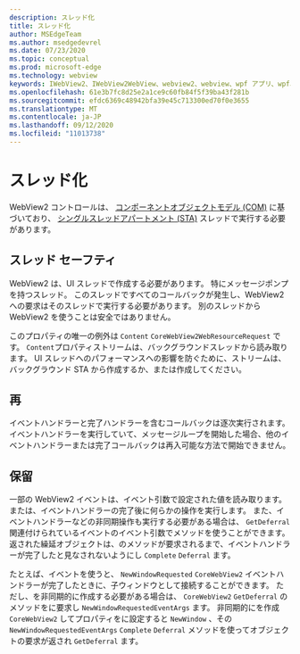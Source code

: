 ```yaml
---
description: スレッド化
title: スレッド化
author: MSEdgeTeam
ms.author: msedgedevrel
ms.date: 07/23/2020
ms.topic: conceptual
ms.prod: microsoft-edge
ms.technology: webview
keywords: IWebView2、IWebView2WebView、webview2、webview、wpf アプリ、wpf、edge、ICoreWebView2、ICoreWebView2Host、browser control、edge html
ms.openlocfilehash: 61e3b7fc8d25e2a1ce9c60fb84f5f39ba43f281b
ms.sourcegitcommit: efdc6369c48942bfa39e45c713300ed70f0e3655
ms.translationtype: MT
ms.contentlocale: ja-JP
ms.lasthandoff: 09/12/2020
ms.locfileid: "11013738"
---
```

# スレッド化 

WebView2 コントロールは、 [コンポーネントオブジェクトモデル (COM)](https://docs.microsoft.com/windows/win32/com/the-component-object-model) に基づいており、 [シングルスレッドアパートメント (STA)](https://docs.microsoft.com/windows/win32/com/single-threaded-apartments) スレッドで実行する必要があります。

## スレッド セーフティ  

WebView2 は、UI スレッドで作成する必要があります。  特にメッセージポンプを持つスレッド。  このスレッドですべてのコールバックが発生し、WebView2 への要求はそのスレッドで実行する必要があります。  別のスレッドから WebView2 を使うことは安全ではありません。  

このプロパティの唯一の例外は `Content` `CoreWebView2WebResourceRequest` です。  `Content`プロパティストリームは、バックグラウンドスレッドから読み取ります。  UI スレッドへのパフォーマンスへの影響を防ぐために、ストリームは、バックグラウンド STA から作成するか、または作成してください。  

## 再  

イベントハンドラーと完了ハンドラーを含むコールバックは逐次実行されます。  イベントハンドラーを実行していて、メッセージループを開始した場合、他のイベントハンドラーまたは完了コールバックは再入可能な方法で開始できません。  

## 保留  

一部の WebView2 イベントは、イベント引数で設定された値を読み取ります。または、イベントハンドラーの完了後に何らかの操作を実行します。  また、イベントハンドラーなどの非同期操作も実行する必要がある場合は、 `GetDeferral` 関連付けられているイベントのイベント引数でメソッドを使うことができます。  返された繰延オブジェクトは、のメソッドが要求されるまで、イベントハンドラーが完了したと見なされないようにし `Complete` `Deferral` ます。  

たとえば、イベントを使うと、 `NewWindowRequested` `CoreWebView2` イベントハンドラーが完了したときに、子ウィンドウとして接続することができます。  ただし、を非同期的に作成する必要がある場合は、 `CoreWebView2` `GetDeferral` のメソッドをに要求し `NewWindowRequestedEventArgs` ます。  非同期的にを作成 `CoreWebView2` してプロパティをに設定すると `NewWindow` 、その `NewWindowRequestedEventArgs` `Complete` `Deferral` メソッドを使ってオブジェクトの要求が返され `GetDeferral` ます。  

<!-- links -->  
